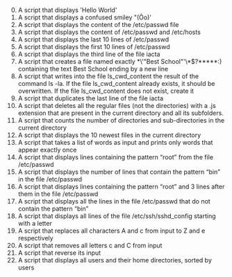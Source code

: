 0. A script that displays 'Hello World'
1. A script that displays a confused smiley "(Ôo)'
2. A script that displays the content of the /etc/passwd file
3. A script that displays the content of /etc/passwd and /etc/hosts
4. A script that displays the last 10 lines of /etc/passwd
5. A script that displays the first 10 lines of /etc/passwd
6. A script that displays the third line of the file iacta
7. A script that creates a file named exactly \*\\'"Best School"\'\\*$\?\*\*\*\*\*:) containing the text Best School ending by a new line
8. A script that writes into the file ls_cwd_content the result of the command ls -la. If the file ls_cwd_content already exists, it should be overwritten. If the file ls_cwd_content does not exist, create it
9. A script that duplicates the last line of the file iacta
10. A script that deletes all the regular files (not the directories) with a .js extension that are present in the current directory and all its subfolders.
11. A script that counts the number of directories and sub-directories in the current directory
12. A script that displays the 10 newest files in the current directory
13. A script that takes a list of words as input and prints only words that appear exactly once
14. A script that displays lines containing the pattern “root” from the file /etc/passwd
15. A script that displays the number of lines that contain the pattern “bin” in the file /etc/passwd
16. A script that displays lines containing the pattern “root” and 3 lines after them in the file /etc/passwd
17. A script that displays all the lines in the file /etc/passwd that do not contain the pattern “bin”
18. A script that displays all lines of the file /etc/ssh/sshd_config starting with a letter
19. A script that replaces all characters A and c from input to Z and e respectively
20. A script that removes all letters c and C from input
21. A script that reverse its input
22. A script that displays all users and their home directories, sorted by users

